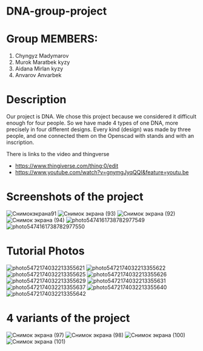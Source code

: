 # DNA-group-project

# Group MEMBERS:
1) Chyngyz Madymarov
2) Murok Maratbek kyzy
3) Aidana Mirlan kyzy
4) Anvarov Anvarbek

# Description 
Our project is DNA. We chose this project because we considered it difficult enough for four people. So we have made 4 types of one DNA, more precisely in four different designs. Every kind (design) was made by three people, and one connected them on the Openscad with stands and with an inscription. 

There is links to the video and thingverse 
- https://www.thingiverse.com/thing:0/edit
- https://www.youtube.com/watch?v=gnymgJyqQQI&feature=youtu.be

# Screenshots of the project
![Снимокэкрана91](https://user-images.githubusercontent.com/49513497/77829722-32afef00-714e-11ea-8bbe-50378d4b71e8.png)
![Снимок экрана (93)](https://user-images.githubusercontent.com/49513497/77829823-ad790a00-714e-11ea-8d5f-34a8ef7cd974.png)
![Снимок экрана (92)](https://user-images.githubusercontent.com/49513497/77829851-dbf6e500-714e-11ea-95cb-cc9ddac75b19.png)
![Снимок экрана (94)](https://user-images.githubusercontent.com/49513497/77829854-e1ecc600-714e-11ea-909c-0a76aa6ef11f.png)
![photo5474161738782977549](https://user-images.githubusercontent.com/49513497/77830054-fb424200-714f-11ea-8584-f4ee030c77d4.jpg)
![photo5474161738782977550](https://user-images.githubusercontent.com/49513497/77830093-52481700-7150-11ea-9a83-28f96a1ba9ec.jpg)

# Tutorial Photos

![photo5472174032213355621](https://user-images.githubusercontent.com/49513497/77830366-2463d200-7152-11ea-932b-24d6dd56b36b.jpg)
![photo5472174032213355622](https://user-images.githubusercontent.com/49513497/77830368-2594ff00-7152-11ea-9291-7e822adbc1ac.jpg)
![photo5472174032213355625](https://user-images.githubusercontent.com/49513497/77830370-26c62c00-7152-11ea-9dac-8d231a5e9a0e.jpg)
![photo5472174032213355626](https://user-images.githubusercontent.com/49513497/77830375-288fef80-7152-11ea-845e-f351f39f8279.jpg)
![photo5472174032213355629](https://user-images.githubusercontent.com/49513497/77830377-2b8ae000-7152-11ea-853b-d4c06701a4d0.jpg)
![photo5472174032213355631](https://user-images.githubusercontent.com/49513497/77830379-2e85d080-7152-11ea-8e6e-a8b610728740.jpg)
![photo5472174032213355637](https://user-images.githubusercontent.com/49513497/77830385-32b1ee00-7152-11ea-99b1-5d746cc148f9.jpg)
![photo5472174032213355640](https://user-images.githubusercontent.com/49513497/77830387-347bb180-7152-11ea-8624-1ed1821214dc.jpg)
![photo5472174032213355642](https://user-images.githubusercontent.com/49513497/77830352-11e99880-7152-11ea-8986-e19ec992085f.jpg)

# 4 variants of the project
![Снимок экрана (97)](https://user-images.githubusercontent.com/49513497/77830421-7efd2e00-7152-11ea-86d2-6f4e05786ea6.png)
![Снимок экрана (98)](https://user-images.githubusercontent.com/49513497/77830422-7f95c480-7152-11ea-8424-a32f1e75ee32.png)
![Снимок экрана (100)](https://user-images.githubusercontent.com/49513497/77830423-815f8800-7152-11ea-892d-67962136201e.png)
![Снимок экрана (101)](https://user-images.githubusercontent.com/49513497/77830424-8290b500-7152-11ea-8e91-bcbb95f80476.png)
